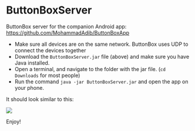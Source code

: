 # ButtonBoxServer
ButtonBox server for the companion Android app: https://github.com/MohammadAdib/ButtonBoxApp 

- Make sure all devices are on the same network. ButtonBox uses UDP to connect the devices together
- Download the ```ButtonBoxServer.jar``` file (above) and make sure you have Java installed.
- Open a terminal, and navigate to the folder with the jar file. (```cd Downloads``` for most people)
- Run the command ```java -jar ButtonBoxServer.jar``` and open the app on your phone. 


It should look similar to this:

![](https://i.imgur.com/8Jw0bKu.png)

Enjoy!
